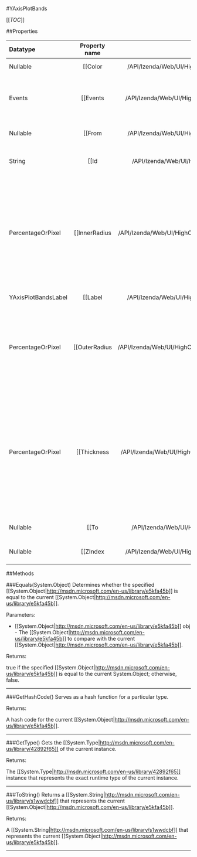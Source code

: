 #YAxisPlotBands

[[_TOC_]]

##Properties

|Datatype|Property name|Property description|Default Value|
|:-------|:----------:|:-----------------:|:-----------:|
|Nullable|[[Color|/API/Izenda/Web/UI/HighCharts/Options/CodeSamples/Izenda_Web_UI_HighCharts_Options_YAxisPlotBands_Color]]| The color of the plot band. |null|
|Events|[[Events|/API/Izenda/Web/UI/HighCharts/Options/CodeSamples/Izenda_Web_UI_HighCharts_Options_YAxisPlotBands_Events]]| An object defining mouse events for the plot band. Supported properties are <code>click</code>, <code>mouseover</code>, <code>mouseout</code>, <code>mousemove</code>. |null|
|Nullable|[[From|/API/Izenda/Web/UI/HighCharts/Options/CodeSamples/Izenda_Web_UI_HighCharts_Options_YAxisPlotBands_From]]| The start position of the plot band in axis units. |null|
|String|[[Id|/API/Izenda/Web/UI/HighCharts/Options/CodeSamples/Izenda_Web_UI_HighCharts_Options_YAxisPlotBands_Id]]| An id used for identifying the plot band in Axis.removePlotBand. |null|
|PercentageOrPixel|[[InnerRadius|/API/Izenda/Web/UI/HighCharts/Options/CodeSamples/Izenda_Web_UI_HighCharts_Options_YAxisPlotBands_InnerRadius]]| In a gauge chart, this option determines the inner radius of the plot band that stretches along the perimiter. It can be given as a percentage string, like <code>'100%'</code>, or as a pixel number, like <code>100</code>. By default, the inner radius is controled by the <a href="#yAxis-plotBands--thickness">thickness</a> option. Default: null |null|
|YAxisPlotBandsLabel|[[Label|/API/Izenda/Web/UI/HighCharts/Options/CodeSamples/Izenda_Web_UI_HighCharts_Options_YAxisPlotBands_Label]]| Text labels for the plot bands |null|
|PercentageOrPixel|[[OuterRadius|/API/Izenda/Web/UI/HighCharts/Options/CodeSamples/Izenda_Web_UI_HighCharts_Options_YAxisPlotBands_OuterRadius]]| In a gauge chart, this option determines the outer radius of the plot band that stretches along the perimiter. It can be given as a percentage string, like <code>'100%'</code>, or as a pixel number, like <code>100</code>. Default: 100% |null|
|PercentageOrPixel|[[Thickness|/API/Izenda/Web/UI/HighCharts/Options/CodeSamples/Izenda_Web_UI_HighCharts_Options_YAxisPlotBands_Thickness]]| In a gauge chart, this option sets the width of the plot band stretching along the perimeter. It can be given as a percentage string, like <code>'10%'</code>, or as a pixel number, like <code>10</code>. The default value 10 is the same as the default <a href="#yAxis.tickLength">tickLength</a>, thus making the plot band act as a background for the tick markers.  Default: 10 |null|
|Nullable|[[To|/API/Izenda/Web/UI/HighCharts/Options/CodeSamples/Izenda_Web_UI_HighCharts_Options_YAxisPlotBands_To]]| The end position of the plot band in axis units. |null|
|Nullable|[[ZIndex|/API/Izenda/Web/UI/HighCharts/Options/CodeSamples/Izenda_Web_UI_HighCharts_Options_YAxisPlotBands_ZIndex]]| The z index of the plot band within the chart. |null|


##Methods

###Equals(System.Object)
Determines whether the specified [[System.Object|http://msdn.microsoft.com/en-us/library/e5kfa45b]] is equal to the current [[System.Object|http://msdn.microsoft.com/en-us/library/e5kfa45b]].

Parameters: 

* [[System.Object|http://msdn.microsoft.com/en-us/library/e5kfa45b]] obj  - The [[System.Object|http://msdn.microsoft.com/en-us/library/e5kfa45b]] to compare with the current [[System.Object|http://msdn.microsoft.com/en-us/library/e5kfa45b]].





Returns:

true if the specified [[System.Object|http://msdn.microsoft.com/en-us/library/e5kfa45b]] is equal to the current System.Object; otherwise, false.


---


###GetHashCode()
 Serves as a hash function for a particular type.  





Returns:

A hash code for the current [[System.Object|http://msdn.microsoft.com/en-us/library/e5kfa45b]].


---


###GetType()
Gets the [[System.Type|http://msdn.microsoft.com/en-us/library/42892f65]] of the current instance.





Returns:

The [[System.Type|http://msdn.microsoft.com/en-us/library/42892f65]] instance that represents the exact runtime type of the current instance.


---


###ToString()
Returns a [[System.String|http://msdn.microsoft.com/en-us/library/s1wwdcbf]] that represents the current [[System.Object|http://msdn.microsoft.com/en-us/library/e5kfa45b]].





Returns:

A [[System.String|http://msdn.microsoft.com/en-us/library/s1wwdcbf]] that represents the current [[System.Object|http://msdn.microsoft.com/en-us/library/e5kfa45b]].


---


